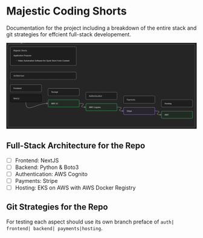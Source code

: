 # Majestic Coding Shorts

Documentation for the project including a breakdown of the entire stack and git strategies for effcient full-stack developement.  

![Project Logo](./SaaS%20Full%20Stack%20Architecture.png)

## Full-Stack Architecture for the Repo

- [ ] Frontend: NextJS
- [ ] Backend: Python & Boto3
- [ ] Authentication: AWS Cognito 
- [ ] Payments: Stripe
- [ ] Hosting: EKS on AWS with AWS Docker Registry

## Git Strategies for the Repo

For testing each aspect should use its own branch preface of `auth| frontend| backend| payments|hosting`.

